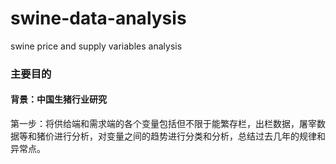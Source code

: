 # swine-data-analysis
swine price and supply variables analysis

### 主要目的

#### 背景：中国生猪行业研究

第一步：将供给端和需求端的各个变量包括但不限于能繁存栏，出栏数据，屠宰数据等和猪价进行分析，对变量之间的趋势进行分类和分析，总结过去几年的规律和异常点。